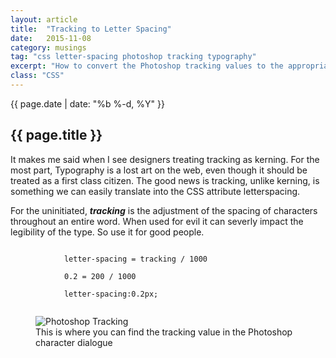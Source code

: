```yaml
---
layout: article
title:  "Tracking to Letter Spacing"
date:   2015-11-08
category: musings
tag: "css letter-spacing photoshop tracking typography"
excerpt: "How to convert the Photoshop tracking values to the appropriate letter-spacing value in CSS."
class: "CSS"
---
```

<section class="header">
	<div class="content">
	<div class="span-3 col empty"></div>
	<div class="span-6 col">
		<p class="post-meta">{{ page.date | date: "%b %-d, %Y" }}</p>
		<h1>{{ page.title }}</h1>
		<p>It makes me said when I see designers treating tracking as kerning. For the most part, Typography is a lost art on the web, even though it should be treated as a first class citizen. The good news is tracking, unlike kerning, is something we can easily translate into the CSS attribute letterspacing.</p>
	</div>
	<div class="span-3 col empty"></div>	
	</div>
</section>
<section class="code continued">
	<div class="content gutters">
	<div class="span-1 col empty"></div>
	<div class="span-6 col">
		<p>For the uninitiated, <strong><em>tracking</em></strong> is the adjustment of the spacing of characters throughout an entire word. When used for evil it can severly impact the legibility of the type. So use it for good people.</p>
		<code>
			letter-spacing = tracking / 1000<br/>
			0.2 = 200 / 1000<br/>
			letter-spacing:0.2px;
		</code>
	</div>
	<aside class="span-4 col">
		<figure>
		<img src="{{ site.baseurl }}/img/loading.gif" data-src="{{ site.baseurl }}/img/musings/tracking.png" alt="Photoshop Tracking"/>
		<figcaption>This is where you can find the tracking value in the Photoshop character dialogue</figcaption>
	</figure>
	</aside>	
	<div class="span-1 col empty"></div>	
	</div>
		<div class="divider"></div>	
</section>